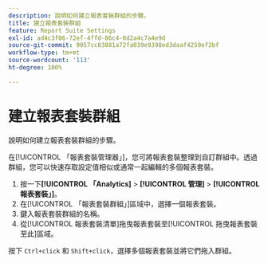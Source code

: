 ```yaml
---
description: 說明如何建立報表套裝群組的步驟。
title: 建立報表套裝群組
feature: Report Suite Settings
exl-id: ad4c3f06-72ef-4ffd-86c4-0d2a4c7a4e9d
source-git-commit: 9057cc83881a72fa039e9398ed3daaf4259ef2bf
workflow-type: tm+mt
source-wordcount: '113'
ht-degree: 100%

---
```


# 建立報表套裝群組

說明如何建立報表套裝群組的步驟。

在[!UICONTROL 「報表套裝管理器」]，您可將報表套裝整理到自訂群組中。透過群組，您可以快速存取設定值相似或通常一起編輯的多個報表套裝。

1. 按一下&#x200B;**[!UICONTROL 「Analytics]** > **[!UICONTROL 管理]** > **[!UICONTROL 報表套裝」]**。
1. 在[!UICONTROL 「報表套裝群組」]區域中，選擇一個報表套裝。
1. 鍵入報表套裝群組的名稱。
1.  從[!UICONTROL 報表套裝清單]拖曳報表套裝至[!UICONTROL 拖曳報表套裝至此]區域。

   按下 `Ctrl+click` 和 `Shift+click`，選擇多個報表套裝並將它們拖入群組。
